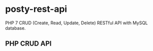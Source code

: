 # posty-rest-api
 
PHP 7 CRUD (Create, Read, Update, Delete) RESTful API with MySQL database.

## PHP CRUD API

